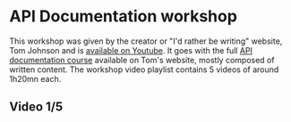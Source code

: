 # API Documentation workshop

This workshop was given by the creator or "I'd rather be writing" website, Tom Johnson and is [available on Youtube](https://www.youtube.com/watch?v=FG3cDrY-6CE&t=494s&ab_channel=I%27dRatherBeWriting).
It goes with the full [API documentation course](https://idratherbewriting.com/learnapidoc/) available on Tom's website, mostly composed of written content.
The workshop video playlist contains 5 videos of around 1h20mn each.

## Video 1/5 

